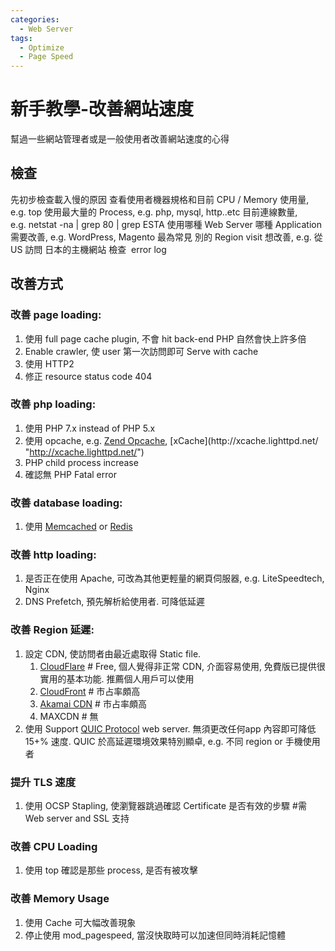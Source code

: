 ```yaml
---
categories:
  - Web Server
tags:
  - Optimize
  - Page Speed
---
```


# 新手教學-改善網站速度

幫過一些網站管理者或是一般使用者改善網站速度的心得

## 檢查

先初步檢查載入慢的原因 查看使用者機器規格和目前 CPU / Memory 使用量, e.g. top 使用最大量的 Process, e.g. php, mysql, http..etc 目前連線數量, e.g. netstat -na | grep 80 | grep ESTA 使用哪種 Web Server 哪種 Application 需要改善, e.g. WordPress, Magento 最為常見 別的 Region visit 想改善, e.g. 從 US 訪問 日本的主機網站 檢查  error log

## 改善方式

### 改善 page loading:

1.  使用 full page cache plugin, 不會 hit back-end PHP 自然會快上許多倍
2.  Enable crawler, 使 user 第一次訪問即可 Serve with cache
3.  使用 HTTP2
4.  修正 resource status code 404

### 改善 php loading:

1.  使用 PHP 7.x instead of PHP 5.x
2.  使用 opcache, e.g. [Zend Opcache](http://pecl.php.net/package/ZendOpcache "http://pecl.php.net/package/ZendOpcache"), [xCache](http://xcache.lighttpd.net/ "http://xcache.lighttpd.net/")
3.  PHP child process increase
4.  確認無 PHP Fatal error

### 改善 database loading:

1.  使用 [Memcached](https://memcached.org/) or [Redis](https://redis.io/)

### 改善 http loading:

1.  是否正在使用 Apache, 可改為其他更輕量的網頁伺服器, e.g. LiteSpeedtech, Nginx
2.  DNS Prefetch, 預先解析給使用者. 可降低延遲

### 改善 Region 延遲:

1.  設定 CDN, 使訪問者由最近處取得 Static file.
    1.  [CloudFlare](https://www.cloudflare.com/) # Free, 個人覺得非正常 CDN, 介面容易使用, 免費版已提供很實用的基本功能. 推薦個人用戶可以使用
    2.  [CloudFront](https://aws.amazon.com/cloudfront/) # 市占率頗高
    3.  [Akamai CDN](https://www.akamai.com/) # 市占率頗高
    4.  MAXCDN # 無
2.  使用 Support [QUIC Protocol](https://en.wikipedia.org/wiki/QUIC) web server. 無須更改任何app 內容即可降低 15+% 速度. QUIC 於高延遲環境效果特別顯卓, e.g. 不同 region or 手機使用者

### 提升 TLS 速度

1.  使用 OCSP Stapling, 使瀏覽器跳過確認 Certificate 是否有效的步驟 #需 Web server and SSL 支持

### 改善 CPU Loading

1.  使用 top 確認是那些 process, 是否有被攻擊

### 改善 Memory Usage

1.  使用 Cache 可大幅改善現象
2.  停止使用 mod_pagespeed, 當沒快取時可以加速但同時消耗記憶體
